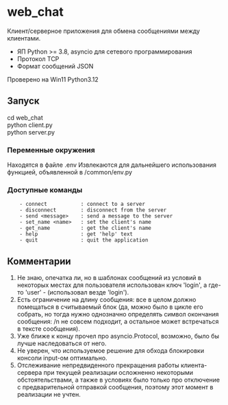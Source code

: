 # web_chat
Клиент/серверное приложения для обмена сообщениями между клиентами. 
- ЯП Python >= 3.8, asyncio для сетевого программирования 
- Протокол TCP
- Формат сообщений JSON

Проверено на Win11 Python3.12

## Запуск
cd web_chat  
python client.py  
python server.py  

### Переменные окружения
Находятся в файле .env
Извлекаются для дальнейшего использования функцией, объявленной в /common/env.py

### Доступные команды
        - connect           : connect to a server
        - disconnect        : disconnect from the server
        - send <message>    : send a message to the server
        - set_name <name>   : set the client's name
        - get_name          : get the client's name
        - help              : get 'help' text
        - quit              : quit the application
  

## Комментарии
1. Не знаю, опечатка ли, но в шаблонах сообщений из условий в некоторых местах для пользователя использован ключ 'login', а где-то 'user' - (использовал везде 'login').
2. Есть ограничение на длину сообщения: все в целом должно помещаться в считываемый блок (да, можно было в цикле его собрать, но тогда нужно однозначно определять символ окончания сообщения: /n не совсем подходит, а остальное может встречаться в тексте сообщения).
3. Уже ближе к концу прочел про asyncio.Protocol, возможно, было бы лучше наследоваться от него.
4. Не уверен, что используемое решение для обхода блокировки консоли input-ом оптимально.
5. Отслеживание непредвиденного прекращения работы клиента-сервера при текущей реализации осложненно некоторыми обстоятельствами, а также в условиях было только про отключение с предварительной отправкой сообщения, поэтому этот момент в реализации не учтен.
